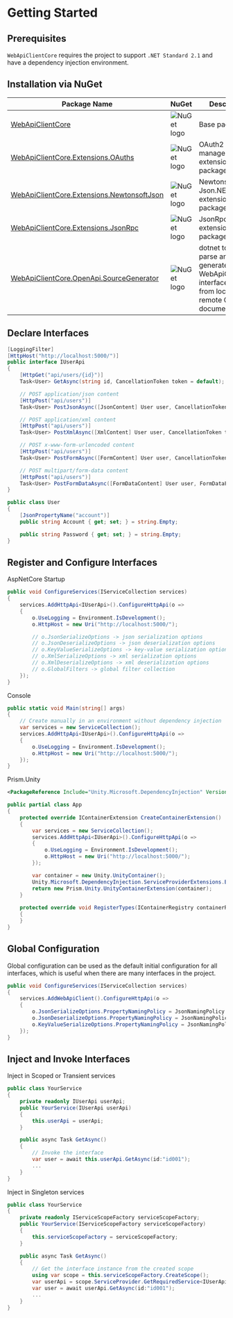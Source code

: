 ﻿# Getting Started

## Prerequisites

`WebApiClientCore` requires the project to support `.NET Standard 2.1` and have a dependency injection environment.

## Installation via NuGet

| Package Name                                                                                                            | NuGet                                                                                   | Description                                                               |
| ----------------------------------------------------------------------------------------------------------------------- | --------------------------------------------------------------------------------------- | ------------------------------------------------------------------------- |
| [WebApiClientCore](https://www.nuget.org/packages/WebApiClientCore)                                                     | ![NuGet logo](https://buildstats.info/nuget/WebApiClientCore)                           | Base package                                                              |
| [WebApiClientCore.Extensions.OAuths](https://www.nuget.org/packages/WebApiClientCore.Extensions.OAuths)                 | ![NuGet logo](https://buildstats.info/nuget/WebApiClientCore.Extensions.OAuths)         | OAuth2 and token management extensions package                             |
| [WebApiClientCore.Extensions.NewtonsoftJson](https://www.nuget.org/packages/WebApiClientCore.Extensions.NewtonsoftJson) | ![NuGet logo](https://buildstats.info/nuget/WebApiClientCore.Extensions.NewtonsoftJson) | Newtonsoft's Json.NET extensions package                                  |
| [WebApiClientCore.Extensions.JsonRpc](https://www.nuget.org/packages/WebApiClientCore.Extensions.JsonRpc)               | ![NuGet logo](https://buildstats.info/nuget/WebApiClientCore.Extensions.JsonRpc)        | JsonRpc calling extensions package                                        |
| [WebApiClientCore.OpenApi.SourceGenerator](https://www.nuget.org/packages/WebApiClientCore.OpenApi.SourceGenerator)     | ![NuGet logo](https://buildstats.info/nuget/WebApiClientCore.OpenApi.SourceGenerator)   | dotnet tool to parse and generate WebApiClientCore interface code from local or remote OpenApi documents |

## Declare Interfaces

```csharp
[LoggingFilter]
[HttpHost("http://localhost:5000/")]
public interface IUserApi
{
    [HttpGet("api/users/{id}")]
    Task<User> GetAsync(string id, CancellationToken token = default);

    // POST application/json content
    [HttpPost("api/users")]
    Task<User> PostJsonAsync([JsonContent] User user, CancellationToken token = default);

    // POST application/xml content
    [HttpPost("api/users")]
    Task<User> PostXmlAsync([XmlContent] User user, CancellationToken token = default);

    // POST x-www-form-urlencoded content
    [HttpPost("api/users")]
    Task<User> PostFormAsync([FormContent] User user, CancellationToken token = default);

    // POST multipart/form-data content
    [HttpPost("api/users")]
    Task<User> PostFormDataAsync([FormDataContent] User user, FormDataFile avatar, CancellationToken token = default);
}

public class User
{ 
    [JsonPropertyName("account")]
    public string Account { get; set; } = string.Empty;

    public string Password { get; set; } = string.Empty;
}
```

## Register and Configure Interfaces

AspNetCore Startup

```csharp
public void ConfigureServices(IServiceCollection services)
{
    services.AddHttpApi<IUserApi>().ConfigureHttpApi(o =>
    {
        o.UseLogging = Environment.IsDevelopment();
        o.HttpHost = new Uri("http://localhost:5000/");

        // o.JsonSerializeOptions -> json serialization options
        // o.JsonDeserializeOptions -> json deserialization options
        // o.KeyValueSerializeOptions -> key-value serialization options
        // o.XmlSerializeOptions -> xml serialization options
        // o.XmlDeserializeOptions -> xml deserialization options
        // o.GlobalFilters -> global filter collection
    });
}
```

Console

```csharp
public static void Main(string[] args)
{
    // Create manually in an environment without dependency injection
    var services = new ServiceCollection();
    services.AddHttpApi<IUserApi>().ConfigureHttpApi(o =>
    {       
        o.UseLogging = Environment.IsDevelopment();
        o.HttpHost = new Uri("http://localhost:5000/");
    });
}
```

Prism.Unity

```xml
<PackageReference Include="Unity.Microsoft.DependencyInjection" Version="5.11.5" />
```

```csharp
public partial class App
{      
    protected override IContainerExtension CreateContainerExtension()
    {
        var services = new ServiceCollection();
        services.AddHttpApi<IUserApi>().ConfigureHttpApi(o =>
        {       
            o.UseLogging = Environment.IsDevelopment();
            o.HttpHost = new Uri("http://localhost:5000/");
        });

        var container = new Unity.UnityContainer();
        Unity.Microsoft.DependencyInjection.ServiceProviderExtensions.BuildServiceProvider(services, container);
        return new Prism.Unity.UnityContainerExtension(container);
    } 
    
    protected override void RegisterTypes(IContainerRegistry containerRegistry)
    {
    }    
}
```

## Global Configuration

Global configuration can be used as the default initial configuration for all interfaces, which is useful when there are many interfaces in the project.

```csharp
public void ConfigureServices(IServiceCollection services)
{
    services.AddWebApiClient().ConfigureHttpApi(o =>
    {
        o.JsonSerializeOptions.PropertyNamingPolicy = JsonNamingPolicy.CamelCase;
        o.JsonDeserializeOptions.PropertyNamingPolicy = JsonNamingPolicy.CamelCase;
        o.KeyValueSerializeOptions.PropertyNamingPolicy = JsonNamingPolicy.CamelCase;
    });
}
```

## Inject and Invoke Interfaces

Inject in Scoped or Transient services

```csharp
public class YourService
{
    private readonly IUserApi userApi;
    public YourService(IUserApi userApi)
    {
        this.userApi = userApi;
    }

    public async Task GetAsync()
    {
        // Invoke the interface
        var user = await this.userApi.GetAsync(id:"id001");
        ...
    }
}
```

Inject in Singleton services

```csharp
public class YourService
{
    private readonly IServiceScopeFactory serviceScopeFactory;
    public YourService(IServiceScopeFactory serviceScopeFactory)
    {
        this.serviceScopeFactory = serviceScopeFactory;
    }

    public async Task GetAsync()
    {
        // Get the interface instance from the created scope
        using var scope = this.serviceScopeFactory.CreateScope();
        var userApi = scope.ServiceProvider.GetRequiredService<IUserApi>();
        var user = await userApi.GetAsync(id:"id001");
        ...
    }
}
```
